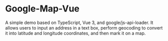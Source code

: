 # Google-Map-Vue
A simple demo based on TypeScript, Vue 3, and google/js-api-loader. It allows users to input an address in a text box, perform geocoding to convert it into latitude and longitude coordinates, and then mark it on a map.
